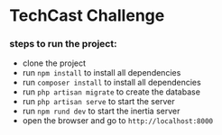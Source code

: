 # TechCast Challenge

### steps to run the project:
- clone the project
- run `npm install` to install all dependencies
- run `composer install` to install all dependencies
- run `php artisan migrate` to create the database
- run `php artisan serve` to start the server
- run `npm rund dev` to start the inertia server
- open the browser and go to `http://localhost:8000`
